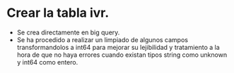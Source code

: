 # Crear la tabla ivr.

* Se crea directamente en big query.
* Se ha procedido a realizar un limpiado de algunos campos transformandolos a int64 para mejorar su lejibilidad y tratamiento a la hora de que no haya errores cuando existan tipos string como unknown y int64 como entero.
